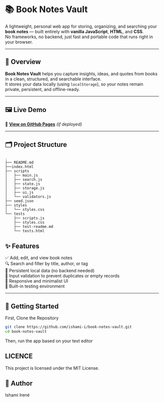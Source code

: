 # 📚 Book Notes Vault

A lightweight, personal web app for storing, organizing, and searching your **book notes** — built entirely with **vanilla JavaScript**, **HTML**, and **CSS**.  
No frameworks, no backend, just fast and portable code that runs right in your browser.

---

## 🧭 Overview

**Book Notes Vault** helps you capture insights, ideas, and quotes from books in a clean, structured, and searchable interface.  
It stores your data locally (using `localStorage`), so your notes remain private, persistent, and offline-ready.

---

## 🖼️ Live Demo

🚀 [**View on GitHub Pages**](https://ishami-i.github.io/book-notes-vault/) *(if deployed)*

---

## 🗂️ Project Structure
```
.
├── README.md
├──index.html
├── scripts
│   ├── main.js
│   ├── search.js
│   ├── state.js
│   ├── storage.js
│   ├── ui.js
│   └── validators.js
├── seed.json
├── styles
│   └── styles.css
└── tests
    ├── scripts.js
    ├── styles.css
    ├── test-readme.md
    └── tests.html
```


## ✨ Features

✅ Add, edit, and view book notes  
🔍 Search and filter by title, author, or tag  
💾 Persistent local data (no backend needed)  
🧠 Input validation to prevent duplicates or empty records  
📱 Responsive and minimalist UI  
🧪 Built-in testing environment  

---

## 🚀 Getting Started

First, Clone the Repository

```bash
git clone https://github.com/ishami-i/book-notes-vault.git
cd book-notes-vault
```
Then, run the app based on your text editor

## LICENCE

This project is licensed under the MIT License.

## 👤 Author
Ishami Irené
